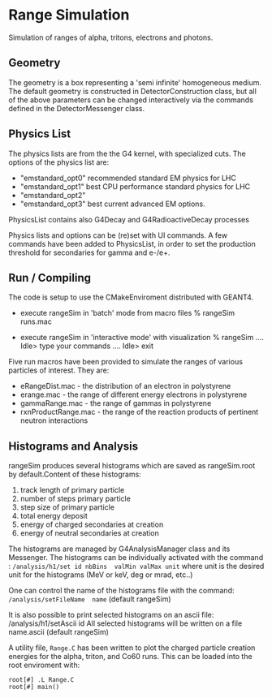 Range Simulation
================

Simulation of ranges of alpha, tritons, electrons and photons.

## Geometry

The geometry is a box representing a 'semi infinite' homogeneous medium. The default geometry is constructed in DetectorConstruction class, but all of the above parameters can be changed interactively via the commands defined in the DetectorMessenger class.
 
## Physics List

The physics lists are from the the G4 kernel, with specialized cuts. The options of the physics list are:
   - "emstandard_opt0" recommended standard EM physics for LHC
   - "emstandard_opt1" best CPU performance standard physics for LHC
   - "emstandard_opt2"     
   - "emstandard_opt3" best current advanced EM options. 
  
  PhysicsList contains also G4Decay and G4RadioactiveDecay processes
             
  Physics lists and options can be (re)set with UI commands. A few commands have been added to PhysicsList, in order to set the production threshold for secondaries for gamma and e-/e+.
  
## Run / Compiling

The code is setup to use the CMakeEnviroment distributed with GEANT4.
 
  - execute rangeSim in 'batch' mode from macro files
	% rangeSim   runs.mac
 		
  - execute rangeSim in 'interactive mode' with visualization
	% rangeSim
	....
	Idle> type your commands
	....
	Idle> exit

Five run macros have been provided to simulate the ranges of various particles of interest. They are:
  + eRangeDist.mac - the distribution of an electron in polystyrene
  + erange.mac - the range of different energy electrons in polystyrene
  + gammaRange.mac - the range of gammas in polystyrene
  + rxnProductRange.mac - the range of the reaction products of pertinent neutron interactions
## Histograms and Analysis
 
rangeSim produces several histograms which are saved as rangeSim.root by default.Content of these histograms:  

 1.  track length of primary particle
 2.  number of steps primary particle
 3.  step size of primary particle
 4.  total energy deposit
 5.  energy of charged secondaries at creation
 6.  energy of neutral secondaries at creation      
      
The histograms are managed by G4AnalysisManager class and its Messenger. The histograms can be individually activated with the command :
   `/analysis/h1/set id nbBins  valMin valMax unit` 
where unit is the desired unit for the histograms (MeV or keV, deg or mrad, etc..)
   
One can control the name of the histograms file with the command:
   `/analysis/setFileName  name`  (default rangeSim)
   
     
   It is also possible to print selected histograms on an ascii file:
   /analysis/h1/setAscii id
   All selected histograms will be written on a file name.ascii  (default rangeSim)

A utility file, `Range.C` has been written to plot the charged particle creation energies for the alpha, triton, and Co60 runs.  This can be loaded into the root enviroment with:
    
    root[#] .L Range.C
    root[#] main()

